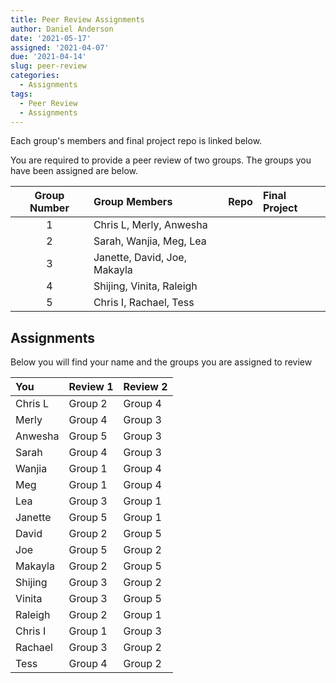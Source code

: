 ```yaml
---
title: Peer Review Assignments
author: Daniel Anderson
date: '2021-05-17'
assigned: '2021-04-07'
due: '2021-04-14'
slug: peer-review
categories:
  - Assignments
tags:
  - Peer Review
  - Assignments
---
```


Each group's members and final project repo is linked below.



You are required to provide a peer review of two groups. The groups you have been assigned are below.


<div class = "assigned-tbl">

| Group Number |Group Members                |Repo                                                                                                |Final Project                                                                      |
|:------------:|:----------------------------|:---------------------------------------------------------------------------------------------------|:----------------------------------------------------------------------------------|
|      1       |Chris L, Merly, Anwesha      |[<i class = 'gh' data-feather='github'>](https://github.com/Chhr1s/EDLD_653_Final)                  |<i class = 'gh' data-feather='link'>                                               |
|      2       |Sarah, Wanjia, Meg, Lea      |[<i class = 'gh' data-feather='github'>](https://github.com/lfrank14/fp-w2021-final)                |[<i class = 'gh' data-feather='link'>](https://lfrank14.github.io/fp-w2021-final/) |
|      3       |Janette, David, Joe, Makayla |[<i class = 'gh' data-feather='github'>](https://github.com/dwfainstein/finalproject_653)           |<i class = 'gh' data-feather='link'>                                               |
|      4       |Shijing, Vinita, Raleigh     |[<i class = 'gh' data-feather='github'>](https://github.com/raleighgoodwin/EDLD3-final-project.git) |<i class = 'gh' data-feather='link'>                                               |
|      5       |Chris I, Rachael, Tess       |<i class = 'gh' data-feather='github'>                                                              |<i class = 'gh' data-feather='link'>                                               |
</div>

## Assignments
Below you will find your name and the groups you are assigned to review

<div class = "assigned-tbl">

|You     |Review 1 |Review 2 |
|:-------|:--------|:--------|
|Chris L |Group 2  |Group 4  |
|Merly   |Group 4  |Group 3  |
|Anwesha |Group 5  |Group 3  |
|Sarah   |Group 4  |Group 3  |
|Wanjia  |Group 1  |Group 4  |
|Meg     |Group 1  |Group 4  |
|Lea     |Group 3  |Group 1  |
|Janette |Group 5  |Group 1  |
|David   |Group 2  |Group 5  |
|Joe     |Group 5  |Group 2  |
|Makayla |Group 2  |Group 5  |
|Shijing |Group 3  |Group 2  |
|Vinita  |Group 3  |Group 5  |
|Raleigh |Group 2  |Group 1  |
|Chris I |Group 1  |Group 3  |
|Rachael |Group 3  |Group 2  |
|Tess    |Group 4  |Group 2  |
</div>
